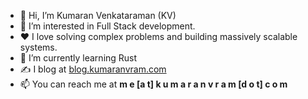 - 👋 Hi, I’m Kumaran Venkataraman (KV)
- 👀 I’m interested in Full Stack development.
- ❤️ I love solving complex problems and building massively scalable systems.
- 🌱 I’m currently learning Rust
- ✍️ I blog at [blog.kumaranvram.com](blog.kumaranvram.com)
- 📫 You can reach me at **m e [a t] k u m a r a n v r a m [d o t] c o m**
